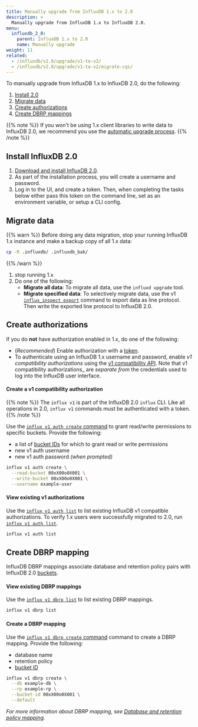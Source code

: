 ```yaml
---
title: Manually upgrade from InfluxDB 1.x to 2.0
description: >
  Manually upgrade from InfluxDB 1.x to InfluxDB 2.0.
menu:
  influxdb_2_0:
    parent: InfluxDB 1.x to 2.0
    name: Manually upgrade
weight: 11
related:
  - /influxdb/v2.0/upgrade/v1-to-v2/
  - /influxdb/v2.0/upgrade/v1-to-v2/migrate-cqs/
---
```


To manually upgrade from InfluxDB 1.x to InfluxDB 2.0, do the following:

1. [Install 2.0](#install-influxdb-2.0)
2. [Migrate data](#migrate-data)
3. [Create authorizations](#create-authorizations)
4. [Create DBRP mappings](#create-dbrp-mapping)

{{% note %}}
If you won't be using 1.x client libraries to write data to InfluxDB 2.0,
we recommend you use the [automatic upgrade process](/influxdb/v2.0/upgrade/v1-to-v2/).
{{% /note %}}

## Install InfluxDB 2.0
1. [Download and install InfluxDB 2.0](/influxdb/v2.0/get-started/).
2. As part of the installation process, you will create a username and password.
3. Log in to the UI, and create a token.
   Then, when completing the tasks below either pass this token on the command line, set as an environment variable, or setup a CLI config.

## Migrate data
{{% warn %}}
Before doing any data migration,
stop your running InfluxDB 1.x instance and make a backup copy of all 1.x data:
```sh
cp -R .influxdb/ .influxdb_bak/
```
{{% /warn %}}

1. stop running 1.x
1. Do one of the following:
   - **Migrate all data**:
     To migrate all data, use the `influxd upgrade` tool.
     <!-- Is there a way to use `influxd upgrade` for time series data only, and ignore other resources/configs? -->
   - **Migrate specified data**:
     To selectively migrate data, use the v1 [`influx_inspect export`](/influxdb/v1.8/tools/influx_inspect/#export) command to export data as line protocol.
     Then write the exported line protocol to InfluxDB 2.0.

## Create authorizations
If you do **not** have authorization enabled in 1.x, do one of the following:

- (_Recommended_) Enable authorization with a [token](https://docs.influxdata.com/influxdb/cloud/reference/glossary/#token).
- To authenticate using an InfluxDB 1.x username and password,
  enable _v1 compatibility authorizations_ using the [v1 compatibility API](...).
  Note that v1 compatibility authorizations_ are _separate from_ the credentials used to log into the InfluxDB user interface.

#### Create a v1 compatibility authorization
{{% note %}}
The `influx v1` is part of the InfluxDB 2.0 `influx` CLI.
Like all operations in 2.0, `influx v1` commands must be authenticated with a token.
{{% /note %}}

Use the [`influx v1 auth create` command](/influxdb/v2.0/reference/cli/influx/v1/auth/create/)
to grant read/write permissions to specific buckets.
Provide the following:

- a list of [bucket IDs](/influxdb/v2.0/organizations/buckets/view-buckets/) for which to grant read or write permissions
- new v1 auth username
- new v1 auth password _(when prompted)_

```sh
influx v1 auth create \
  --read-bucket 00xX00o0X001 \
  --write-bucket 00xX00o0X001 \
  --username example-user
```

#### View existing v1 authorizations
Use the [`influx v1 auth list`](/influxdb/v2.0/reference/cli/influx/v1/auth/list/)
to list existing InfluxDB v1 compatible authorizations.
To verify 1.x users were successfully migrated to 2.0, run [`influx v1 auth list`](/influxdb/v2.0/reference/cli/influx/v1/auth/list/).

```sh
influx v1 auth list
```

## Create DBRP mapping
InfluxDB DBRP mappings associate database and retention policy pairs
with InfluxDB 2.0 [buckets](/influxdb/v2.0/reference/glossary/#bucket).

#### View existing DBRP mappings
Use the [`influx v1 dbrp list`](/influxdb/v2.0/reference/cli/influx/v1/dbrp/list/) to list existing DBRP mappings.

```sh
influx v1 dbrp list
```

#### Create a DBRP mapping
Use the [`influx v1 dbrp create` command](/influxdb/v2.0/reference/cli/influx/v1/dbrp/create/)
command to create a DBRP mapping.
Provide the following:

- database name
- retention policy
- [bucket ID](/influxdb/v2.0/organizations/buckets/view-buckets/)

```sh
influx v1 dbrp create \
  --db example-db \
  --rp example-rp \
  --bucket-id 00xX00o0X001 \
  --default
```

_For more information about DBRP mapping, see [Database and retention policy mapping](/influxdb/v2.0/reference/api/influxdb-1x/dbrp/)._

<!--
## Other actions
See also [Migrate continuous queries to tasks](/influxdb/v2.0/upgrade/v1-to-v2/migrate-cqs/).
-->
